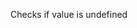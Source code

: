 Checks if value is undefined


<rv-example-tabs class="pt-3" handle="is-boolean-formatter">
<template type="single-html-file">
<div rv-text="[] | isUndefined"></div>
<div rv-text="{} | isUndefined"></div>
<div rv-text="'abc' | isUndefined"></div>
<div rv-text="true | isUndefined"></div>
<div rv-text="1 | isUndefined"></div>
<div rv-text="0 | isUndefined"></div>
<div rv-text="undefined | isUndefined"></div>
</template>
</rv-example-tabs>